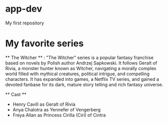 # app-dev
My first repository

# My favorite series
** The Witcher **
: "The Witcher" series is a popular fantasy franchise based on novels by Polish author Andrzej Sapkowski. It follows Geralt of Rivia, a monster hunter known as Witcher, navigating a morally complex world filled with mythical creatures, political intrigue, and compelling characters. It has expanded into games, a Netflix TV series, and gained a devoted fanbase for its dark, mature story telling and rich fantasy universe.

** Cast **
- Henry Cavill as Geralt of Rivia
- Anya Chalotra as Yennefer of Vengerberg
- Freya Allan as Princess Cirilla (Ciri) of Cintra
  

